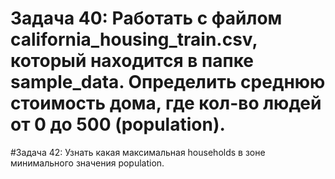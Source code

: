 # Задача 40: Работать с файлом california_housing_train.csv, который находится в папке sample_data. Определить среднюю стоимость дома, где кол-во людей от 0 до 500 (population).

#Задача 42: Узнать какая максимальная households в зоне минимального значения population.
